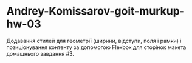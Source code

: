 # Andrey-Komissarov-goit-murkup-hw-03
Додавання стилей для геометрії (ширини, відступи, поля і рамки) і позиціонування контенту за допомогою Flexbox для сторінок макета домашнього завдання #3.
